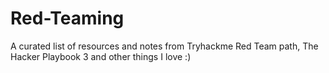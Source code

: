 # Red-Teaming
A curated list of resources and notes from Tryhackme Red Team path, The Hacker Playbook 3 and other things I love :)
